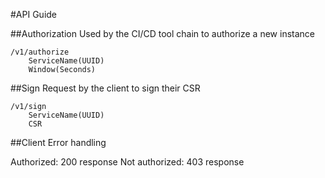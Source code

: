 #API Guide

##Authorization
Used by the CI/CD tool chain to authorize a new instance

```
/v1/authorize
	ServiceName(UUID)
	Window(Seconds)
```

##Sign
Request by the client to sign their CSR

```
/v1/sign
	ServiceName(UUID)
	CSR
```

##Client Error handling

Authorized: 200 response
Not authorized: 403 response 
